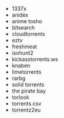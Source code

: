 - 1337x
- anidex
- anime tosho
- bitsearch
- cloudtorrents
- eztv
- freshmeat
- isohunt2
- kickasstorrents.ws
- knaben
- limetorrents
- rarbg
- solid torrents
- the pirate bay
- torlook
- torrents.csv
- torrentz2eu
